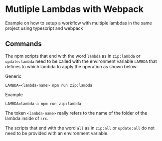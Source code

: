 # Mutliple Lambdas with Webpack

Example on how to setup a workflow with multiple lambdas in the same project using typescript and webpack

## Commands

The npm scripts that end with the word `lambda` as in `zip:lambda` or `update:lambda` need to be called with the environment variable `LAMBDA` that defines to which lambda to apply the operation as shown below:

Generic

```
LAMBDA=<lambda-name> npm run zip:lambda
```

Example

```
LAMBDA=lambda-a npm run zip:lambda
```

The token `<lambda-name>` really refers to the name of the folder of the lambda inside of `src`.

The scripts that end with the word `all` as in `zip:all` or `update:all` do not need to be provided with an environment variable.
